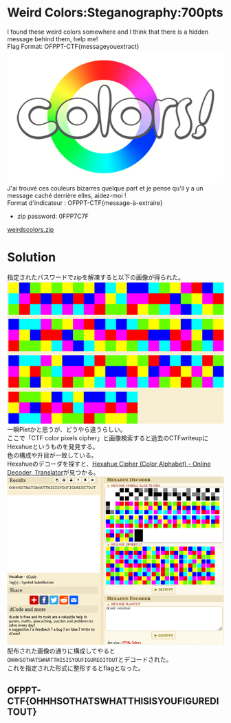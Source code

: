 # Weird Colors:Steganography:700pts
I found these weird colors somewhere and I think that there is a hidden message behind them, help me!  
Flag Format: OFPPT-CTF{messageyouextract}  
![colors.png](images/colors.png)  
J'ai trouvé ces couleurs bizarres quelque part et je pense qu'il y a un message caché derrière elles, aidez-moi !  
Format d'indicateur : OFPPT-CTF{message-à-extraire}  
- zip password: 0FPP7C7F  

[weirdscolors.zip](weirdscolors.zip)  

# Solution
指定されたパスワードでzipを解凍すると以下の画像が得られた。  
![weirdcolors.png](weirdcolors.png)  
一瞬Pietかと思うが、どうやら違うらしい。  
ここで「CTF color pixels cipher」と画像検索すると過去のCTFwriteupにHexahueというものを発見する。  
色の構成や升目が一致している。  
Hexahueのデコーダを探すと、[Hexahue Cipher (Color Alphabet) - Online Decoder, Translator](https://www.dcode.fr/hexahue-cipher)が見つかる。  
![hexahue.png](images/hexahue.png)  
配布された画像の通りに構成してやると`OHHHSOTHATSWHATTHISISYOUFIGUREDITOUT`とデコードされた。  
これを指定された形式に整形するとflagとなった。  

## OFPPT-CTF{OHHHSOTHATSWHATTHISISYOUFIGUREDITOUT}